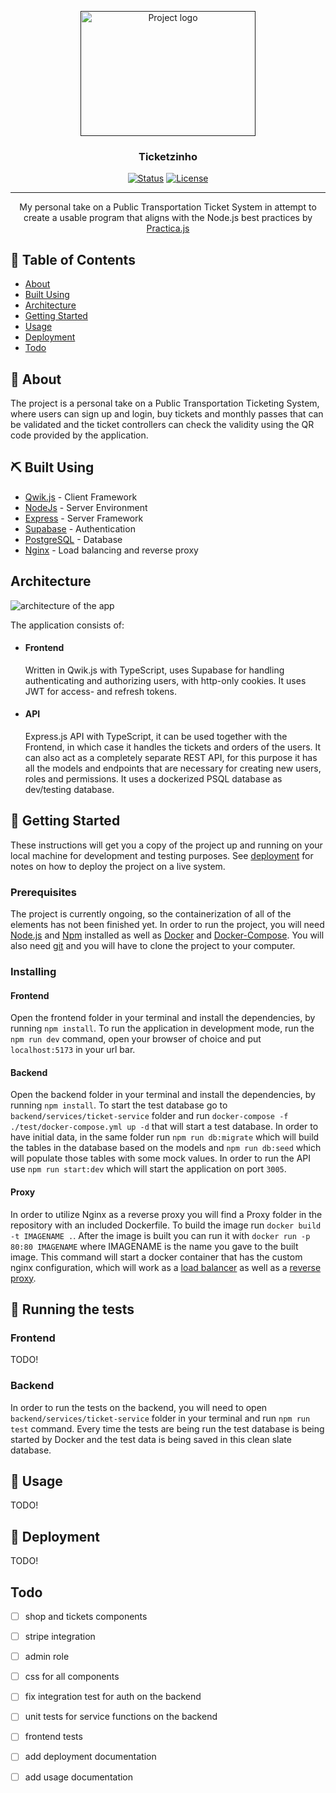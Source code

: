 <p align="center">
  <a href="" rel="noopener">
 <img width=280px height=200px src="https://camo.githubusercontent.com/e21ea375e60f3021851f49fe33206849b61a9648a489bace5931f340ab004679/68747470733a2f2f7777772e677265656e2d66656174686572732e636f2e756b2f63646e2f73686f702f61727469636c65732f616e696d616c2d616e696d616c2d776f726c642d626c75722d3230373930305f34303030782e6a70673f763d31353637373030343032" alt="Project logo"></a>
</p>

<h3 align="center">Ticketzinho</h3>

<div align="center">

  [![Status](https://img.shields.io/badge/status-active-success.svg)]() 
  [![License](https://img.shields.io/badge/license-MIT-blue.svg)](/LICENSE)

</div>

---

<p align="center"> My personal take on a Public Transportation Ticket System in attempt to create a usable program that aligns with the Node.js best practices by <a href="https://github.com/goldbergyoni/nodebestpractices">Practica.js</a>
    <br> 
</p>


## 📝 Table of Contents
- [About](#about)
- [Built Using](#built_using)
- [Architecture](#architecture)
- [Getting Started](#getting_started)
- [Usage](#usage)
- [Deployment](#deployment)
- [Todo](#todo)

## 🧐 About <a name = "about"></a>
The project is a personal take on a  Public Transportation Ticketing System, where users can sign up and login, buy tickets and monthly passes that can be validated and the ticket controllers can check the validity using the QR code provided by the application.

## ⛏️ Built Using <a name = "built_using"></a>
- [Qwik.js](https://qwik.builder.io/) - Client Framework
- [NodeJs](https://nodejs.org/en/) - Server Environment
- [Express](https://expressjs.com/) - Server Framework
- [Supabase](https://supabase.com) - Authentication
- [PostgreSQL](https://www.postgresql.org/) - Database
- [Nginx](https://www.nginx.com/) - Load balancing and reverse proxy

## Architecture <a name = "architecture"></a>

![architecture of the app](https://i.imgur.com/16iMVTl.png)

The application consists of:
- #### Frontend
   Written in Qwik.js with TypeScript, uses Supabase for handling authenticating and authorizing users, with http-only cookies. It uses JWT for access- and refresh tokens.

- #### API
   Express.js API with TypeScript, it can be used together with the Frontend, in which case it handles the tickets and orders of the users. It can also act as a completely separate REST API, for this purpose it has all the models  and endpoints that are necessary for creating new users, roles and permissions. It uses a dockerized PSQL database as dev/testing database.

## 🏁 Getting Started <a name = "getting_started"></a>
These instructions will get you a copy of the project up and running on your local machine for development and testing purposes. See [deployment](#deployment) for notes on how to deploy the project on a live system.

### Prerequisites
The project is currently ongoing, so the containerization of all of the elements has not been finished yet. 
In order to run the project, you will need [Node.js](https://nodejs.org/en) and [Npm](https://npmjs.com) installed as well as [Docker](https://docker.com) and [Docker-Compose](https://docker.com).
You will also need [git](https://git-scm.com/) and you will have to clone the project to your computer.

### Installing

#### Frontend

Open the frontend folder in your terminal and install the dependencies, by running `npm install`. To run the application in development mode, run the `npm run dev` command, open your browser of choice and put `localhost:5173` in your url bar.

#### Backend

Open the backend folder in your terminal and install the dependencies, by running `npm install`. To start the test database go to `backend/services/ticket-service` folder and run `docker-compose -f ./test/docker-compose.yml up -d` that will start a test database. In order to have initial data, in the same folder run `npm run db:migrate` which will build the tables in the database based on the models and `npm run db:seed` which will populate those tables with some mock values. 
In order to run the API use `npm run start:dev` which will start the application on port `3005`.

#### Proxy

In order to utilize Nginx as a reverse proxy you will find a Proxy folder in the repository with an included Dockerfile. To build the image run `docker build -t IMAGENAME .`. After the image is built you can run it with `docker run -p 80:80 IMAGENAME` where IMAGENAME is the name you gave to the built image. This command will start a docker container that has the custom nginx configuration, which will work as a [load balancer](https://www.nginx.com/resources/glossary/load-balancing/) as well as a [reverse proxy](https://www.nginx.com/resources/glossary/reverse-proxy-server/).

## 🔧 Running the tests <a name = "tests"></a>
### Frontend
 TODO!

### Backend

In order to run the tests on the backend, you will need to open `backend/services/ticket-service` folder in your terminal and run `npm run test` command. Every time the tests are being run the test database is being started by Docker and the test data is being saved in this clean slate database. 

## 🎈 Usage <a name="usage"></a>
 TODO!

## 🚀 Deployment <a name = "deployment"></a>
 TODO!


## Todo <a name="todo"></a>

- [ ] shop and tickets components
- [ ] stripe integration
- [ ] admin role
- [ ] css for all components
- [ ] fix integration test for auth on the backend
- [ ] unit tests for service functions on the backend 
- [ ] frontend tests
- [ ] add deployment documentation
- [ ] add usage documentation





